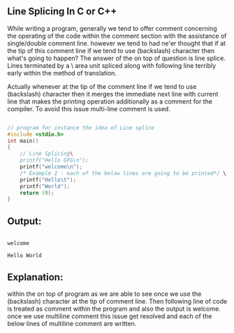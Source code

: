 ## Line Splicing In C or C++

While writing a program, generally we tend to offer comment concerning the operating of the code within the 
comment section with the assistance of single/double comment line. however we tend to had ne'er thought that
if at the tip of this comment line if we tend to use \(backslash) character then what's going to happen?
The answer of the on top of question is line splice. Lines terminated by a \ area unit spliced along with
following line terribly early within the method of translation.

Actually whenever at the tip of the comment line if we tend to use \(backslash) character then it merges
the immediate next line with current line that makes the printing operation additionally as a comment for the compiler.
To avoid this issue multi-line comment is used.

```cpp

// program for instance the idea of Line splice
#include <stdio.h>
int main()
{
	// Line Splicing\
	printf("Hello GFG\n");
	printf("welcome\n");
	/* Example 2 - each of the below lines are going to be printed*/ \
	printf("Hello\t");
	printf("World");
	return (0);
}

```

## Output:

```

welcome

Hello World

```

## Explanation:
within the on top of program as we are able to see once we use the \(backslash) character
at the tip of comment line. Then following line of code is treated as comment within the program and also
the output is welcome. once we use multiline comment this issue get resolved and each of the below lines of
multiline comment are written.